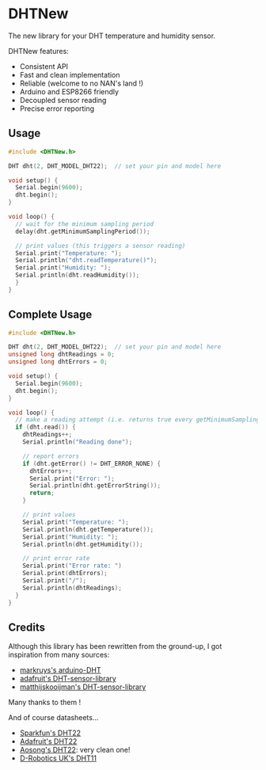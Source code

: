 DHTNew
======

The new library for your DHT temperature and humidity sensor.

DHTNew features:

* Consistent API
* Fast and clean implementation
* Reliable (welcome to no NAN's land !)
* Arduino and ESP8266 friendly
* Decoupled sensor reading
* Precise error reporting

Usage
-----

```cpp
#include <DHTNew.h>

DHT dht(2, DHT_MODEL_DHT22);  // set your pin and model here

void setup() {
  Serial.begin(9600);
  dht.begin();
}

void loop() {
  // wait for the minimum sampling period
  delay(dht.getMinimumSamplingPeriod());

  // print values (this triggers a sensor reading)
  Serial.print("Temperature: ");
  Serial.println("dht.readTemperature()");
  Serial.print("Humidity: ");
  Serial.println(dht.readHumidity());
  }
}
```

Complete Usage
--------------

```cpp
#include <DHTNew.h>

DHT dht(2, DHT_MODEL_DHT22);  // set your pin and model here
unsigned long dhtReadings = 0;
unsigned long dhtErrors = 0;

void setup() {
  Serial.begin(9600);
  dht.begin();
}

void loop() {
  // make a reading attempt (i.e. returns true every getMinimumSamplingPeriod() ms minimum)
  if (dht.read()) {
    dhtReadings++;
    Serial.println("Reading done");

    // report errors
    if (dht.getError() != DHT_ERROR_NONE) {
      dhtErrors++;
      Serial.print("Error: ");
      Serial.println(dht.getErrorString());
      return;
    }

    // print values
    Serial.print("Temperature: ");
    Serial.println(dht.getTemperature());
    Serial.print("Humidity: ");
    Serial.println(dht.getHumidity());

    // print error rate
    Serial.print("Error rate: ")
    Serial.print(dhtErrors);
    Serial.print("/");
    Serial.println(dhtReadings);
  }
}
```

Credits
-------
Although this library has been rewritten from the ground-up, I got inspiration from many sources:

* [markruys's arduino-DHT](https://github.com/markruys/arduino-DHT)
* [adafruit's DHT-sensor-library](https://github.com/adafruit/DHT-sensor-library)
* [matthijskooijman's DHT-sensor-library](https://github.com/matthijskooijman/DHT-sensor-library)

Many thanks to them !

And of course datasheets...

* [Sparkfun's DHT22](https://www.sparkfun.com/datasheets/Sensors/Temperature/DHT22.pdf)
* [Adafruit's DHT22](https://cdn-shop.adafruit.com/datasheets/Digital+humidity+and+temperature+sensor+AM2302.pdf)
* [Aosong's DHT22](http://akizukidenshi.com/download/ds/aosong/AM2302.pdf): very clean one!
* [D-Robotics UK's DHT11](http://www.micropik.com/PDF/dht11.pdf)
